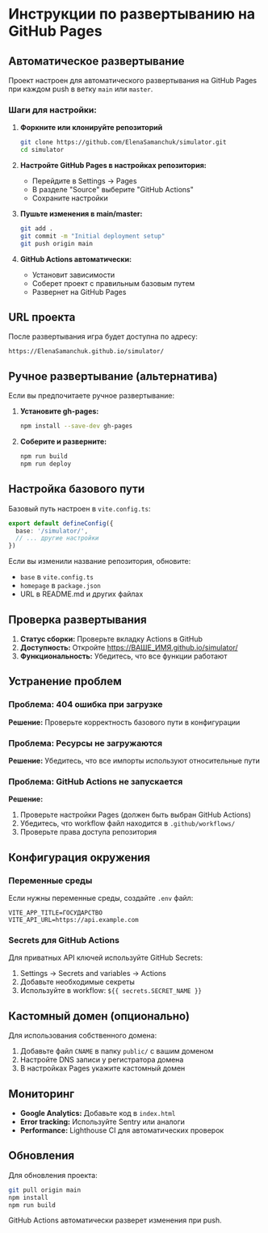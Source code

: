 # Инструкции по развертыванию на GitHub Pages

## Автоматическое развертывание

Проект настроен для автоматического развертывания на GitHub Pages при каждом push в ветку `main` или `master`.

### Шаги для настройки:

1. **Форкните или клонируйте репозиторий**
   ```bash
   git clone https://github.com/ElenaSamanchuk/simulator.git
   cd simulator
   ```

2. **Настройте GitHub Pages в настройках репозитория:**
   - Перейдите в Settings → Pages
   - В разделе "Source" выберите "GitHub Actions"
   - Сохраните настройки

3. **Пушьте изменения в main/master:**
   ```bash
   git add .
   git commit -m "Initial deployment setup"
   git push origin main
   ```

4. **GitHub Actions автоматически:**
   - Установит зависимости
   - Соберет проект с правильным базовым путем
   - Развернет на GitHub Pages

## URL проекта

После развертывания игра будет доступна по адресу:
```
https://ElenaSamanchuk.github.io/simulator/
```

## Ручное развертывание (альтернатива)

Если вы предпочитаете ручное развертывание:

1. **Установите gh-pages:**
   ```bash
   npm install --save-dev gh-pages
   ```

2. **Соберите и разверните:**
   ```bash
   npm run build
   npm run deploy
   ```

## Настройка базового пути

Базовый путь настроен в `vite.config.ts`:
```typescript
export default defineConfig({
  base: '/simulator/',
  // ... другие настройки
})
```

Если вы изменили название репозитория, обновите:
- `base` в `vite.config.ts`
- `homepage` в `package.json`
- URL в README.md и других файлах

## Проверка развертывания

1. **Статус сборки:** Проверьте вкладку Actions в GitHub
2. **Доступность:** Откройте https://ВАШЕ_ИМЯ.github.io/simulator/
3. **Функциональность:** Убедитесь, что все функции работают

## Устранение проблем

### Проблема: 404 ошибка при загрузке
**Решение:** Проверьте корректность базового пути в конфигурации

### Проблема: Ресурсы не загружаются
**Решение:** Убедитесь, что все импорты используют относительные пути

### Проблема: GitHub Actions не запускается
**Решение:** 
1. Проверьте настройки Pages (должен быть выбран GitHub Actions)
2. Убедитесь, что workflow файл находится в `.github/workflows/`
3. Проверьте права доступа репозитория

## Конфигурация окружения

### Переменные среды
Если нужны переменные среды, создайте `.env` файл:
```
VITE_APP_TITLE=ГОСУДАРСТВО
VITE_API_URL=https://api.example.com
```

### Secrets для GitHub Actions
Для приватных API ключей используйте GitHub Secrets:
1. Settings → Secrets and variables → Actions
2. Добавьте необходимые секреты
3. Используйте в workflow: `${{ secrets.SECRET_NAME }}`

## Кастомный домен (опционально)

Для использования собственного домена:
1. Добавьте файл `CNAME` в папку `public/` с вашим доменом
2. Настройте DNS записи у регистратора домена
3. В настройках Pages укажите кастомный домен

## Мониторинг

- **Google Analytics:** Добавьте код в `index.html`
- **Error tracking:** Используйте Sentry или аналоги
- **Performance:** Lighthouse CI для автоматических проверок

## Обновления

Для обновления проекта:
```bash
git pull origin main
npm install
npm run build
```

GitHub Actions автоматически разверет изменения при push.